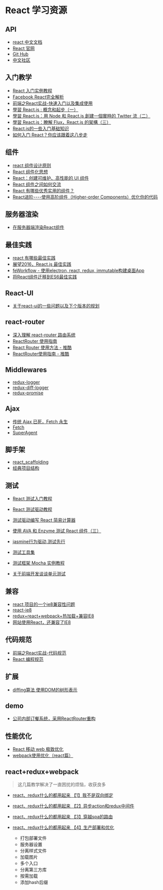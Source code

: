 # React 学习资源

## API

- [react 中文文档](http://reactjs.cn/)
- [React 官网](https://facebook.github.io/react/)
- [Git Hub](https://github.com/facebook/react)
- [中文社区](http://react-china.org/)

## 入门教学

- [React 入门实例教程](http://www.ruanyifeng.com/blog/2015/03/react.html)
- [Facebook React完全解析](http://www.csdn.net/article/2015-08-04/2825370-react)
- [前端之React实战-快速入门以及集成使用](https://segmentfault.com/a/1190000003745823)
- [學習 React.js : 概念和起步（一）](http://my.oschina.net/ilivebox/blog/401612)
- [學習 React.js：用 Node 和 React.js 創建一個實時的 Twitter 流（二）](http://my.oschina.net/ilivebox/blog/402711#OSC_h1_1)
- [學習 React.js：瞭解 Flux，React.js 的架構（三）](http://my.oschina.net/ilivebox/blog/402813)
- [React.js的一些入门基础知识](http://www.open-open.com/lib/view/open1439177506645.html)
- [如何入门 React？你应该跟着这八步走](https://zhuanlan.zhihu.com/p/21569134?f3fb8ead20=95314cb3333201823a5bf845544ba4ab)

## 组件

- [react 组件设计原则](https://github.com/react-component/react-component.github.io/blob/master/docs/zh-cn/component-design.md)
- [React 组件化思想](https://code.mforever78.com/front-end/2015/08/24/thinking-in-react-component/)
- [React：创建可维护、高性能的 UI 组件](http://www.ibm.com/developerworks/cn/web/wa-react-intro/)
- [React 组件之间如何交流](http://www.tuicool.com/articles/AzQzEbq)
- [React 有哪些优秀实用的组件？](https://www.zhihu.com/question/39452825/answer/82517594)
- [React进阶----使用高阶组件（Higher-order Components）优化你的代码](http://www.tuicool.com/articles/JrYjeeq)

## 服务器渲染

- [在服务器端渲染React组件](http://react-china.org/t/react-v0-11-x/175/1)

## 最佳实践

- [react 有哪些最佳实践](https://www.zhihu.com/question/36516604)
- [展望2016，React.js 最佳实践](https://www.zhihu.com/question/36446304/answer/82879870?f3fb8ead20=95314cb3333201823a5bf845544ba4ab)
- [feWorkflow - 使用electron, react, redux, immutable构建桌面App](http://www.tuicool.com/articles/iyie2mr)
- [将React组件迁移到ES6最佳实践](http://www.tuicool.com/articles/j63U3aq)

## React-UI

- [关于react-ui的一些问题以及下个版本的规划](http://react-china.org/t/react-ui/3728)

## react-router

- [深入理解 react-router 路由系统](http://www.tuicool.com/articles/iAvmyuj)
- [ReactRouter 使用指南](https://undefinedblog.com/react-router/)
- [React Router 使用方法 - 推酷](http://www.tuicool.com/articles/RzYjMju)
- [ReactRouter使用指南 - 推酷](http://www.tuicool.com/articles/VviQJ3)

## Middlewares

- [redux-logger](https://github.com/fcomb/redux-logger)
- [redux-diff-logger](https://github.com/fcomb/redux-diff-logger)
- [redux-promise](https://github.com/acdlite/redux-promise)

## Ajax

- [传统 Ajax 已死，Fetch 永生](http://www.jianshu.com/p/THLARe#)
- [Fetch](https://github.github.io/fetch/)
- [SuperAgent](http://smalljs.org/ajax/superagent/)

## 脚手架

- [react_scaffolding](https://github.com/kazaff/react_scaffolding)
- [经典项目结构](https://github.com/RisingStack/react-way-getting-started)

## 测试

- [React 测试入门教程](http://www.ruanyifeng.com/blog/2016/02/react-testing-tutorial.html)
- [React 测试驱动教程](http://www.jianshu.com/p/6c74c96148c9)
- [测试驱动编写 React 简易计算器](http://www.tuicool.com/articles/yEreAz)
- [使用 AVA 和 Enzyme 测试 React 组件（三）](http://www.tuicool.com/articles/InABnmN)

- [jasmine行为驱动,测试先行](http://blog.fens.me/nodejs-jasmine-bdd/)

- [测试工具集](http://www.css88.com/react/docs/test-utils.html)

- [测试框架 Mocha 实例教程](http://www.ruanyifeng.com/blog/2015/12/a-mocha-tutorial-of-examples.html)

- [关于前端开发谈谈单元测试](http://www.tuicool.com/articles/J7vUny)

## 兼容

- [react 项目的一个ie8兼容性问题](http://www.tuicool.com/articles/qyaqquU)
- [react-ie8](https://github.com/xcatliu/react-ie8)
- [redux+react+webpack+热加载+兼容IE8](http://blog.csdn.net/jiestyle21/article/details/50836988)
- [网站使用React，还兼容了IE8](http://react-china.org/t/react-ie8/5611)

## 代码规范

- [前端之React实战-代码规范](https://github.com/JasonBoy/javascript/tree/master/react)
- [React 编程规范](http://blog.csdn.net/yczz/article/details/50379212)

## 扩展

- [diffing算法 使用DOM的树形表示](http://snip.ly/ywCe#http://calendar.perfplanet.com/2013/diff/)

## demo

- [公司内部订餐系统，采用ReactRouter重构](https://github.com/yuyang041060120/csfz-food-react)

## 性能优化

- [React 移动 web 极致优化](http://blog.csdn.net/h416756139/article/details/51728485)
- [webpack使用优化（react篇）](https://github.com/lcxfs1991/blog/issues/7)

## react+redux+webpack

> 这几篇教学解决了一直困扰的烦恼，收获良多

- [react、redux什么的都用起来 【1】我不是双向绑定](http://www.cnblogs.com/tolg/p/5282235.html)
- [react、redux什么的都用起来 【2】异步action和redux中间件](http://www.cnblogs.com/tolg/p/5289697.html)
- [react、redux什么的都用起来 【3】穿越spa的路由](http://www.cnblogs.com/tolg/p/5318900.html)
- [react、redux什么的都用起来 【4】生产部署和优化](http://www.cnblogs.com/tolg/p/5359957.html)

  - 打包部署文件
  - 服务器设置
  - 分离样式文件
  - 加载图片
  - 多个入口
  - 分离第三方库
  - 按需加载
  - 添加hash后缀
